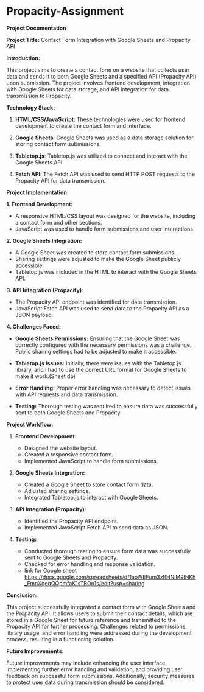 # Propacity-Assignment
**Project Documentation**

**Project Title:** Contact Form Integration with Google Sheets and Propacity API

**Introduction:**

This project aims to create a contact form on a website that collects user data and sends it to both Google Sheets and a specified API (Propacity API) upon submission. The project involves frontend development, integration with Google Sheets for data storage, and API integration for data transmission to Propacity.

**Technology Stack:**

1. **HTML/CSS/JavaScript**: These technologies were used for frontend development to create the contact form and interface.

2. **Google Sheets**: Google Sheets was used as a data storage solution for storing contact form submissions.

3. **Tabletop.js**: Tabletop.js was utilized to connect and interact with the Google Sheets API.

4. **Fetch API**: The Fetch API was used to send HTTP POST requests to the Propacity API for data transmission.

**Project Implementation:**

**1. Frontend Development:**

- A responsive HTML/CSS layout was designed for the website, including a contact form and other sections.
- JavaScript was used to handle form submissions and user interactions.

**2. Google Sheets Integration:**

- A Google Sheet was created to store contact form submissions.
- Sharing settings were adjusted to make the Google Sheet publicly accessible.
- Tabletop.js was included in the HTML to interact with the Google Sheets API.

**3. API Integration (Propacity):**

- The Propacity API endpoint was identified for data transmission.
- JavaScript Fetch API was used to send data to the Propacity API as a JSON payload.

**4. Challenges Faced:**

- **Google Sheets Permissions:** Ensuring that the Google Sheet was correctly configured with the necessary permissions was a challenge. Public sharing settings had to be adjusted to make it accessible.

- **Tabletop.js Issues:** Initially, there were issues with the Tabletop.js library, and I had to use the correct URL format for Google Sheets to make it work.(Sheet db)

- **Error Handling:** Proper error handling was necessary to detect issues with API requests and data transmission.

- **Testing:** Thorough testing was required to ensure data was successfully sent to both Google Sheets and Propacity.

**Project Workflow:**

1. **Frontend Development:**
   - Designed the website layout.
   - Created a responsive contact form.
   - Implemented JavaScript to handle form submissions.

2. **Google Sheets Integration:**
   - Created a Google Sheet to store contact form data.
   - Adjusted sharing settings.
   - Integrated Tabletop.js to interact with Google Sheets.

3. **API Integration (Propacity):**
   - Identified the Propacity API endpoint.
   - Implemented JavaScript Fetch API to send data as JSON.

4. **Testing:**
   - Conducted thorough testing to ensure form data was successfully sent to Google Sheets and Propacity.
   - Checked for error handling and response validation.
   - link for Google sheet https://docs.google.com/spreadsheets/d/1aoWEFum3zIfHNiM9lNKh_FmnXqeqQQpmfaK1sTBOn1s/edit?usp=sharing

**Conclusion:**

This project successfully integrated a contact form with Google Sheets and the Propacity API. It allows users to submit their contact details, which are stored in a Google Sheet for future reference and transmitted to the Propacity API for further processing. Challenges related to permissions, library usage, and error handling were addressed during the development process, resulting in a functioning solution.

**Future Improvements:**

Future improvements may include enhancing the user interface, implementing further error handling and validation, and providing user feedback on successful form submissions. Additionally, security measures to protect user data during transmission should be considered.
